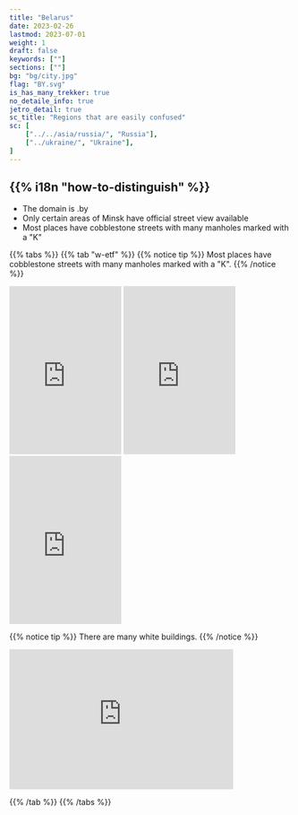 ```yaml
---
title: "Belarus"
date: 2023-02-26
lastmod: 2023-07-01
weight: 1
draft: false
keywords: [""]
sections: [""]
bg: "bg/city.jpg"
flag: "BY.svg"
is_has_many_trekker: true
no_detaile_info: true
jetro_detail: true
sc_title: "Regions that are easily confused"
sc: [
    ["../../asia/russia/", "Russia"],
    ["../ukraine/", "Ukraine"],
]
---
```


<div class="main-desciption country-description">
    <h2 class="section-title">{{% i18n "how-to-distinguish" %}}</h2>
    <ul class="rule-list">
        <li>The domain is <span class="quiz">.by</span></li>
        <li>Only certain areas of Minsk have official street view available</li>
        <li>Most places have cobblestone streets with many manholes marked with a "K"</li>
    </ul>
</div>

{{% tabs %}}
{{% tab "w-etf" %}}
{{% notice tip %}}
Most places have cobblestone streets with many manholes marked with a "K".
{{% /notice %}}
<div class="googlemap-if">
<iframe src="https://www.google.com/maps/embed?pb=!4v1684839546092!6m8!1m7!1sRvilFrmxTUu_ktZNQGR_8w!2m2!1d53.9050135942701!2d27.55790966118029!3f285.67276634444164!4f-41.92674471643289!5f2.8389722394786565" width="200" height="300" style="border:0;" allowfullscreen="" loading="lazy" referrerpolicy="no-referrer-when-downgrade"></iframe>
<iframe src="https://www.google.com/maps/embed?pb=!4v1684839580554!6m8!1m7!1svvlsyjstsE7ktkOXzVJopw!2m2!1d53.90544881962982!2d27.56236196070888!3f17.845837469554887!4f-46.422613261279174!5f1.7195235692251933" width="200" height="300" style="border:0;" allowfullscreen="" loading="lazy" referrerpolicy="no-referrer-when-downgrade"></iframe>
<iframe src="https://www.google.com/maps/embed?pb=!4v1684839770562!6m8!1m7!1s1jHi44wUb5rJXMkeTQX0dw!2m2!1d53.90527312127707!2d27.5567832036933!3f46.52788210245683!4f-28.775832840052544!5f3.3140585618822653" width="200" height="300" style="border:0;" allowfullscreen="" loading="lazy" referrerpolicy="no-referrer-when-downgrade"></iframe>
</div>

{{% notice tip %}}
There are many white buildings.
{{% /notice %}}
<div class="googlemap-if">
<iframe src="https://www.google.com/maps/embed?pb=!4v1684840245823!6m8!1m7!1stIqRPy8LT-pYZpkl41Q23Q!2m2!1d53.9035371428635!2d27.55850330730972!3f190.9478999200197!4f21.721484743941758!5f0.7820865974627469" width="400" height="250" style="border:0;" allowfullscreen="" loading="lazy" referrerpolicy="no-referrer-when-downgrade"></iframe>
</div>

{{% /tab %}}
{{% /tabs %}}
